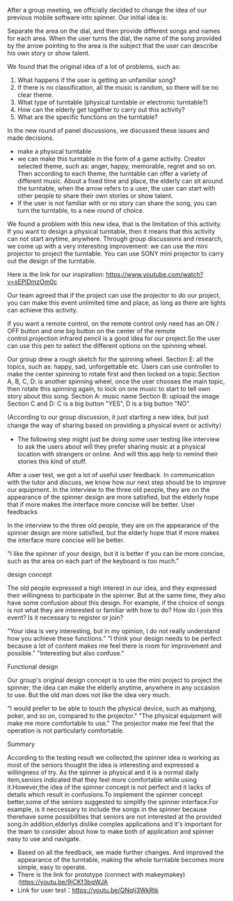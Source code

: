 After a group meeting, we officially decided to change the idea of our previous mobile software into spinner. Our initial idea is:

Separate the area on the dial, and then provide different songs and names for each area. When the user turns the dial, the name of the song provided by the arrow pointing to the area is the subject that the user can describe his own story or show talent.

 We found that the original idea of a lot of problems, such as:
1. What happens if the user is getting an unfamiliar song?
2. If there is no classification, all the music is random, so there will be no clear theme.
3. What type of turntable (physical turntable or electronic turntable?)
4. How can the elderly get together to carry out this activity?
5. What are the specific functions on the turntable?

In the new round of panel discussions, we discussed these issues and made decisions.
- make a physical turntable
- we can make this turntable in the form of a game activity. Creator selected theme, such as: anger, happy, memorable, regret and so on.
Then according to each theme, the turntable can offer a variety of different music.
About a fixed time and place, the elderly can sit around the turntable, when the arrow refers to a user, 
the user can start with other people to share their own stories or show talent.
- If the user is not familiar with or no story can share the song, you can turn the turntable, to a new round of choice.

We found a problem with this new idea, that is the limitation of this activity. If you want to design a physical turntable, then it means that this activity can not start anytime, anywhere.
Through group discussions and research, we come up with a very interesting improvement:
we can use the mini projector to project the turntable. You can use SONY mini projector to carry out the design of the turntable.

Here is the link for our inspiration:
https://www.youtube.com/watch?v=sEPlDmzOm0c

 Our team agreed that if the project can use the projector to do our project, you can make this event unlimited time and place, 
as long as there are lights can achieve this activity.

If you want a remote control, on the remote control only need has an ON / OFF button and one big button on the center of the remote control.projection infrared pencil is a good idea for our project.So the user can use this pen to select the different options on the spinning wheel.

Our group drew a rough sketch for the spinning wheel.
Section E: all the topics, such as: happy, sad, unforgettable etc.
Users can use controller to make the center spinning to rotate first and then locked on a topic.Section A, B, C, D: is another spinning wheel, once the user chooses the main topic, then rotate this spinning again, 
to lock on one music to start to tell own story about this song.
Section A: music name
Section B: upload the image
Section C and D: C is a big button "YES", D is a big button "NO".


 (According to our group discussion, it just starting a new idea, but just change the way of sharing based on providing a physical event or activity）

- The following step might just be doing some user testing like interview to ask the users about will they prefer sharing music at a physical location with strangers or online.
And will this app help to remind their stories this kind of stuff. 


After a user test, we got a lot of useful user feedback. In communication with the tutor and discuss, we know how our next step should be to improve our equipment.
In the interview to the three old people, they are on the appearance of the spinner design are more satisfied, 
but the elderly hope that if more makes the interface more concise will be better.
User feedbacks

In the interview to the three old people, they are on the appearance of the spinner design are more satisfied, but the elderly hope that if more makes the interface more concise will be better.

"I like the spinner of your design, but it is better if you can be more concise, such as the area on each part of the keyboard is too much."

design concept

The old people expressed a high interest in our idea, and they expressed their willingness to participate in the spinner. But at the same time, they also have some confusion about this design. For example, if the choice of songs is not what they are interested or familiar with how to do? How do I join this event? 
Is it necessary to register or join?

"Your idea is very interesting, but in my opinion, I do not really understand how you achieve these functions." "I think your design needs to be perfect because a lot of content makes me feel there is room for improvement and possible." "Interesting but also confuse."

Functional design

Our group's original design concept is to use the mini project to project the spinner; the idea can make the elderly anytime, anywhere in any occasion to use. But the old man does not like the idea very much.

"I would prefer to be able to touch the physical device, such as mahjong, poker, and so on, compared to the projector." "The physical equipment will make me more comfortable to use." The projector make me feel that the operation is not particularly comfortable.

Summary

According to the testing result we collected,the spinner idea is working as most of the seniors thought the idea is interesting and expressed a willingness of try.
As the spinner is physical and it is a normal daily item,seniors indicated that they feel more comfortable while using it.However,the idea of the spinner concept is not perfect and it lacks of details which result in confusions.To implement the spinner concept better,some of the seniors suggested to simplify the spinner interface.For example,
is it neccessary to include the songs in the spinner because therehave some possibilities that seniors are not interested at the provided song.In addition,elderlys dislike complex applications and it's important for the team to consider about how to make both of application and spinner easy to use and navigate.

- Based on all the feedback, we made further changes. And improved the appearance of the turntable, 
making the whole turntable becomes more simple, easy to operate.
- There is the link for prototype (connect with makeymakey) :https://youtu.be/9jCKf3bqWJA
- Link for user test：https://youtu.be/QNqIj3WkRtk
